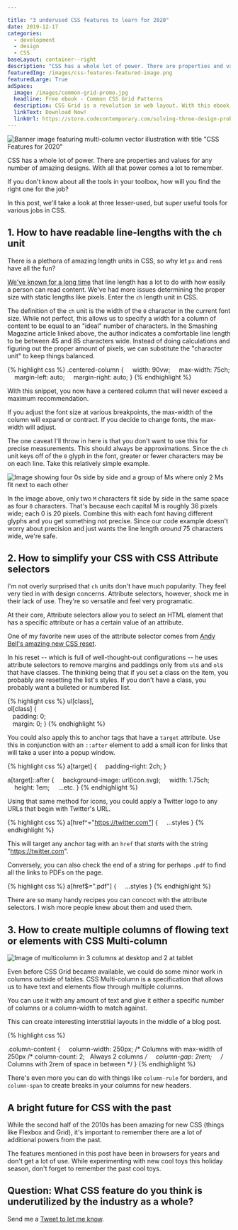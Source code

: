 ```yaml
---

title: "3 underused CSS features to learn for 2020"
date: 2019-12-17
categories:
  - development
  - design
  - CSS
baseLayout: container--right
description: "CSS has a whole lot of power. There are properties and values for any number of amazing designs. With all that power comes a lot to remember. If you don't know about all the tools in your toolbox, how will you find the right one for the job? In this post, we'll take a look at three lesser-used, but super useful tools for various jobs in CSS."
featuredImg: /images/css-features-featured-image.png
featuredLarge: True
adSpace: 
  image: /images/common-grid-promo.jpg
  headline: Free ebook - Common CSS Grid Patterns
  description: CSS Grid is a revolution in web layout. With this ebook, I cover 3 design patterns that Grid solves easier, better and more creatively to help push our designs in better directions.
  linkText: Download Now!
  linkUrl: https://store.codecontemporary.com/solving-three-design-problems-with-css-grid/buy
---
```



![Banner image featuring multi-column vector illustration with title "CSS Features for 2020"](/images/css-features-banner.svg)

CSS has a whole lot of power. There are properties and values for any number of amazing designs. With all that power comes a lot to remember.

If you don't know about all the tools in your toolbox, how will you find the right one for the job?

In this post, we'll take a look at three lesser-used, but super useful tools for various jobs in CSS.

## 1\. How to have readable line-lengths with the `ch` unit

There is a plethora of amazing length units in CSS, so why let `px` and `rem`s have all the fun?

[We've known for a long time](https://www.smashingmagazine.com/2014/09/balancing-line-length-font-size-responsive-web-design/) that line length has a lot to do with how easily a person can read content. We've had more issues determining the proper size with static lengths like pixels. Enter the `ch` length unit in CSS.

The definition of the `ch` unit is the width of the `0` character in the current font size. While not perfect, this allows us to specify a width for a column of content to be equal to an "ideal" number of characters. In the Smashing Magazine article linked above, the author indicates a comfortable line length to be between 45 and 85 characters wide. Instead of doing calculations and figuring out the proper amount of pixels, we can substitute the "character unit" to keep things balanced.

{% highlight css %}
.centered-column {
    width: 90vw;
    max-width: 75ch;
    margin-left: auto;
    margin-right: auto;
}
{% endhighlight %}

With this snippet, you now have a centered column that will never exceed a maximum recommendation.

If you adjust the font size at various breakpoints, the max-width of the column will expand or contract. If you decide to change fonts, the max-width will adjust.

The one caveat I'll throw in here is that you don't want to use this for precise measurements. This should always be approximations. Since the `ch` unit keys off of the `0` glyph in the font, greater or fewer characters may be on each line. Take this relatively simple example.

![Image showing four 0s side by side and a group of Ms where only 2 Ms fit next to each other](/images/ch-warning.svg)

In the image above, only two `M` characters fit side by side in the same space as four `0` characters. That's because each capital M is roughly 36 pixels wide; each 0 is 20 pixels. Combine this with each font having different glyphs and you get something not precise. Since our code example doesn't worry about precision and just wants the line length _around_ 75 characters wide, we're safe.

## 2\. How to simplify your CSS with CSS Attribute selectors

I'm not overly surprised that `ch` units don't have much popularity. They feel very tied in with design concerns. Attribute selectors, however, shock me in their lack of use. They're so versatile and feel very programatic.

At their core, Attribute selectors allow you to select an HTML element that has a specific attribute or has a certain value of an attribute.

One of my favorite new uses of the attribute selector comes from [Andy Bell's amazing new CSS reset](https://hankchizljaw.com/wrote/a-modern-css-reset/).

In his reset -- which is full of well-thought-out configurations -- he uses attribute selectors to remove margins and paddings only from `ul`s and `ol`s that have classes. The thinking being that if you set a class on the item, you probably are resetting the list's styles. If you don't have a class, you probably want a bulleted or numbered list.

{% highlight css %}
ul[class],  
ol[class] {  
   padding: 0;  
   margin: 0;
}
{% endhighlight %}

You could also apply this to anchor tags that have a `target` attribute. Use this in conjunction with an `::after` element to add a small icon for links that will take a user into a popup window.

{% highlight css %}
a[target] {
    padding-right: 2ch;
}

a[target]::after {
    background-image: url(icon.svg);
    width: 1.75ch;
    height: 1em;
    ...etc.
}
{% endhighlight %}

Using that same method for icons, you could apply a Twitter logo to any URLs that begin with Twitter's URL.

{% highlight css %}
a[href^="https://twitter.com"] {
    ...styles
}
{% endhighlight %}

This will target any anchor tag with an `href` that _starts_ with the string "https://twitter.com".

Conversely, you can also check the end of a string for perhaps `.pdf` to find all the links to PDFs on the page.

{% highlight css %}
a[href$=".pdf"] {
    ...styles
}
{% endhighlight %}

There are so many handy recipes you can concoct with the attribute selectors. I wish more people knew about them and used them.

## 3\. How to create multiple columns of flowing text or elements with CSS Multi-column

![Image of multicolumn in 3 columns at desktop and 2 at tablet](/images/multi-column-image.svg)

Even before CSS Grid became available, we could do some minor work in columns outside of tables. CSS Multi-column is a specification that allows us to have text and elements flow through multiple columns.

You can use it with any amount of text and give it either a specific number of columns or a column-width to match against.

This can create interesting interstitial layouts in the middle of a blog post.


{% highlight css %}

.column-content {
    column-width: 250px; /* Columns with max-width of 250px
/*  column-count: 2;   Always 2 columns */
    column-gap: 2rem;     /* Columns with 2rem of space in between */
}
{% endhighlight %}

There's even more you can do with things like `column-rule` for borders, and `column-span` to create breaks in your columns for new headers.

## A bright future for CSS with the past

While the second half of the 2010s has been amazing for new CSS (things like Flexbox and Grid), it's important to remember there are a lot of additional powers from the past.

The features mentioned in this post have been in browsers for years and don't get a lot of use. While experimenting with new cool toys this holiday season, don't forget to remember the past cool toys.

## Question: What CSS feature do you think is underutilized by the industry as a whole?

Send me a [Tweet to let me know](https://twitter.com/intent/tweet?url=https%3A%2F%2Fbryanlrobinson.com%2Fblog%2Fthree-underused-css-features-to-learn-for-2020%2F&text=My%20favorite%20underused%20CSS%20feature%20is%20...).
